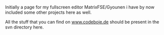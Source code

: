 Initially a page for my fullscreen editor MatrixFSE/Gyounen i have by now included some other projects here as well.

All the stuff that you can find on www.codeboje.de should be present in the svn directory here.